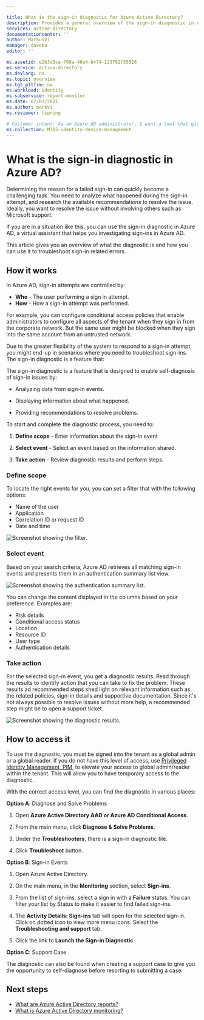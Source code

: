 ```yaml
---

title: What is the sign-in diagnostic for Azure Active Directory?
description: Provides a general overview of the sign-in diagnostic in Azure Active Directory.
services: active-directory
documentationcenter: ''
author: MarkusVi
manager: daveba
editor: ''

ms.assetid: e2b3d8ce-708a-46e4-b474-123792f35526
ms.service: active-directory
ms.devlang: na
ms.topic: overview
ms.tgt_pltfrm: na
ms.workload: identity
ms.subservice: report-monitor
ms.date: 07/07/2021
ms.author: markvi
ms.reviewer: tspring  

# Customer intent: As an Azure AD administrator, I want a tool that gives me the right level of insights into the sign-in activities in my system so that I can easily diagnose and solve problems when they occur.
ms.collection: M365-identity-device-management
---
```


# What is the sign-in diagnostic in Azure AD?

Determining the reason for a failed sign-in can quickly become a challenging task. You need to analyze what happened during the sign-in attempt, and research the available recommendations to resolve the issue. Ideally, you want to resolve the issue without involving others such as Microsoft support.

If you are in a situation like this, you can use the sign-in diagnostic in Azure AD, a virtual assistant that helps you investigating sign-ins in Azure AD. 

This article gives you an overview of what the diagnostic is and how you can use it to troubleshoot sign-in related errors. 


## How it works  

In Azure AD, sign-in attempts are controlled by:

- **Who** - The user performing a sign in attempt.
- **How** - How a sign-in attempt was performed.

For example, you can configure conditional access policies that enable administrators to configure all aspects of the tenant when they sign in from the corporate network. But the same user might be blocked when they sign into the same account from an untrusted network. 

Due to the greater flexibility of the system to respond to a sign-in attempt, you might end-up in scenarios where you need to troubleshoot sign-ins. The sign-in diagnostic is a feature that: 

The sign-in diagnostic is a feature that is designed to enable self-diagnosis of sign-in issues by:  

- Analyzing data from sign-in events.  

- Displaying information about what happened.  

- Providing recommendations to resolve problems.  

To start and complete the diagnostic process, you need to:   

1. **Define scope** - Enter information about the sign-in event 

2. **Select event** - Select an event based on the information shared. 

3. **Take action** - Review diagnostic results and perform steps.


### Define scope 

To locate the right events for you, you can set a filter that with the following options:

- Name of the user
- Application 
- Correlation ID or request ID 
- Date and time

![Screenshot showing the filter.](./media/overview-sign-in-diagnostics/sign-in-diagnostics.png)



### Select event  

Based on your search criteria, Azure AD retrieves all matching sign-in events and presents them in an authentication summary list view.  

![Screenshot showing the authentication summary list.](./media/overview-sign-in-diagnostics/review-sign-ins.png)

You can change the content displayed in the columns based on your preference. Examples are:

- Risk details
- Conditional access status
- Location
- Resource ID
- User type
- Authentication details

### Take action

For the selected sign-in event, you get a diagnostic results. Read through the results to identify action that you can take to fix the problem. These results ad recommended steps shed light on relevant information such as the related policies, sign-in details and supportive documentation. Since it's not always possible to resolve issues without more help, a recommended step might be to open a support ticket. 


![Screenshot showing the diagnostic results.](./media/overview-sign-in-diagnostics/diagnostic-results.png)



## How to access it

To use the diagnostic, you must be signed into the tenant as a global admin or a global reader. If you do not have this level of access, use [Privileged Identity Management, PIM](https://docs.microsoft.com/azure/active-directory/privileged-identity-management/pim-resource-roles-activate-your-roles), to elevate your access to global admin/reader within the tenant. This will allow you to have temporary access to the diagnostic.  

With the correct access level, you can find the diagnostic in various places: 

**Option A**: Diagnose and Solve Problems  

1. Open **Azure Active Directory AAD or Azure AD Conditional Access**. 

2. From the main menu, click **Diagnose & Solve Problems**.  

3. Under the **Troubleshooters**, there is a sign-in diagnostic tile. 

4. Click **Troubleshoot** button.  

 

 

**Option B**: Sign-in Events 

1. Open Azure Active Directory. 

2. On the main menu, in the **Monitoring** section, select **Sign-ins**. 

3. From the list of sign-ins, select a sign in with a **Failure** status. You can filter your list by Status to make it easier to find failed sign-ins. 

4. The **Activity Details: Sign-ins** tab will open for the selected sign-in. Click on dotted icon to view more menu icons. Select the **Troubleshooting and support** tab. 

5. Click the link to **Launch the Sign-in Diagnostic**. 

 

**Option C**: Support Case 

The diagnostic can also be found when creating a support case to give you the opportunity to self-diagnose before resorting to submitting a case. 



## Next steps

- [What are Azure Active Directory reports?](overview-reports.md)
- [What is Azure Active Directory monitoring?](overview-monitoring.md)
